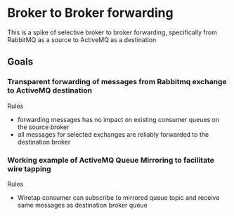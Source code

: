 # Broker to Broker forwarding

This is a spike of selective broker to broker forwarding, specifically from RabbitMQ as a source to ActiveMQ as a destination

## Goals

### Transparent forwarding of messages from Rabbitmq exchange to ActiveMQ destination

Rules
- forwarding messages has no impact on existing consumer queues on the source broker
- all messages for selected exchanges are reliably forwarded to the destination broker

### Working example of ActiveMQ Queue Mirroring to facilitate wire tapping

Rules
- Wiretap consumer can subscribe to mirrored queue topic and receive same messages as destination broker queue